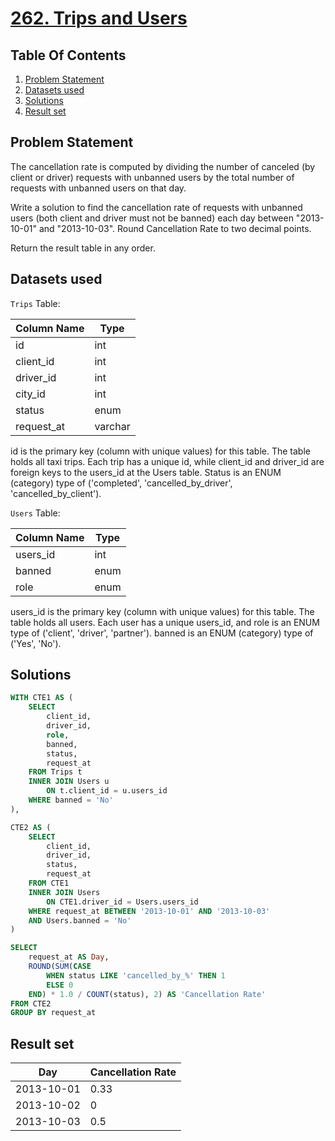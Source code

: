 # [262. Trips and Users](https://leetcode.com/problems/trips-and-users/description/)

## Table Of Contents
1. [Problem Statement](#problem-statement)
2. [Datasets used](#datasets-used)
3. [Solutions](#solutions)
4. [Result set](#result-set)

## Problem Statement

The cancellation rate is computed by dividing the number of canceled (by client or driver) requests with unbanned users by the total number of requests with unbanned users on that day.

Write a solution to find the cancellation rate of requests with unbanned users (both client and driver must not be banned) each day between "2013-10-01" and "2013-10-03". Round Cancellation Rate to two decimal points.

Return the result table in any order.

## Datasets used

```Trips``` Table:

| Column Name | Type     |
| ----------- | -------- |
| id          | int      |
| client_id   | int      |
| driver_id   | int      |
| city_id     | int      |
| status      | enum     |
| request_at  | varchar  |     

id is the primary key (column with unique values) for this table.
The table holds all taxi trips. Each trip has a unique id, while client_id and driver_id are foreign keys to the users_id at the Users table.
Status is an ENUM (category) type of ('completed', 'cancelled_by_driver', 'cancelled_by_client').

```Users``` Table:

| Column Name | Type     |
| ----------- | -------- |
| users_id    | int      |
| banned      | enum     |
| role        | enum     |

users_id is the primary key (column with unique values) for this table.
The table holds all users. Each user has a unique users_id, and role is an ENUM type of ('client', 'driver', 'partner').
banned is an ENUM (category) type of ('Yes', 'No').

## Solutions

```sql
WITH CTE1 AS (
    SELECT
        client_id,
        driver_id,
        role,
        banned,
        status,
        request_at
    FROM Trips t
    INNER JOIN Users u
        ON t.client_id = u.users_id
    WHERE banned = 'No'
),

CTE2 AS (
    SELECT
        client_id,
        driver_id,
        status,
        request_at
    FROM CTE1
    INNER JOIN Users
        ON CTE1.driver_id = Users.users_id
    WHERE request_at BETWEEN '2013-10-01' AND '2013-10-03'
    AND Users.banned = 'No'
)

SELECT
    request_at AS Day,
    ROUND(SUM(CASE
        WHEN status LIKE 'cancelled_by_%' THEN 1
        ELSE 0
    END) * 1.0 / COUNT(status), 2) AS 'Cancellation Rate'
FROM CTE2
GROUP BY request_at
```

## Result set

| Day        | Cancellation Rate |
| ---------- | ----------------- |
| 2013-10-01 | 0.33              |
| 2013-10-02 | 0                 |
| 2013-10-03 | 0.5               |